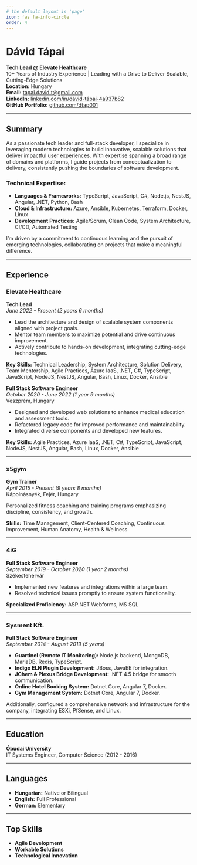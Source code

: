 ```yaml
---
# the default layout is 'page'
icon: fas fa-info-circle
order: 4
---
```


# Dávid Tápai

**Tech Lead @ Elevate Healthcare**  
10+ Years of Industry Experience | Leading with a Drive to Deliver Scalable, Cutting-Edge Solutions  
**Location:** Hungary  
**Email:** [tapai.david.t@gmail.com](mailto:tapai.david.t@gmail.com)  
**LinkedIn:** [linkedin.com/in/dávid-tápai-4a937b82](https://www.linkedin.com/in/dávid-tápai-4a937b82)  
**GitHub Portfolio:** [github.com/dtap001](https://github.com/dtap001)

---

## Summary

As a passionate tech leader and full-stack developer, I specialize in leveraging modern technologies to build innovative, scalable solutions that deliver impactful user experiences. With expertise spanning a broad range of domains and platforms, I guide projects from conceptualization to delivery, consistently pushing the boundaries of software development.

### Technical Expertise:
- **Languages & Frameworks:** TypeScript, JavaScript, C#, Node.js, NestJS, Angular, .NET, Python, Bash
- **Cloud & Infrastructure:** Azure, Ansible, Kubernetes, Terraform, Docker, Linux
- **Development Practices:** Agile/Scrum, Clean Code, System Architecture, CI/CD, Automated Testing

I’m driven by a commitment to continuous learning and the pursuit of emerging technologies, collaborating on projects that make a meaningful difference.

---

## Experience

### Elevate Healthcare  
**Tech Lead**  
_June 2022 - Present (2 years 6 months)_

- Lead the architecture and design of scalable system components aligned with project goals.
- Mentor team members to maximize potential and drive continuous improvement.
- Actively contribute to hands-on development, integrating cutting-edge technologies.

**Key Skills:** Technical Leadership, System Architecture, Solution Delivery, Team Mentorship, Agile Practices, Azure IaaS, .NET, C#, TypeScript, JavaScript, NodeJS, NestJS, Angular, Bash, Linux, Docker, Ansible

**Full Stack Software Engineer**  
_October 2020 - June 2022 (1 year 9 months)_  
Veszprém, Hungary

- Designed and developed web solutions to enhance medical education and assessment tools.
- Refactored legacy code for improved performance and maintainability.
- Integrated diverse components and developed new features.

**Key Skills:** Agile Practices, Azure IaaS, .NET, C#, TypeScript, JavaScript, NodeJS, NestJS, Angular, Bash, Linux, Docker, Ansible

---

### x5gym  
**Gym Trainer**  
_April 2015 - Present (9 years 8 months)_  
Kápolnásnyék, Fejér, Hungary

Personalized fitness coaching and training programs emphasizing discipline, consistency, and growth.

**Skills:** Time Management, Client-Centered Coaching, Continuous Improvement, Human Anatomy, Health & Wellness

---

### 4iG  
**Full Stack Software Engineer**  
_September 2019 - October 2020 (1 year 2 months)_  
Székesfehérvár

- Implemented new features and integrations within a large team.
- Resolved technical issues promptly to ensure system functionality.

**Specialized Proficiency:** ASP.NET Webforms, MS SQL

---

### Sysment Kft.  
**Full Stack Software Engineer**  
_September 2014 - August 2019 (5 years)_

- **Guartinel (Remote IT Monitoring):** Node.js backend, MongoDB, MariaDB, Redis, TypeScript.
- **Indigo ELN Plugin Development:** JBoss, JavaEE for integration.
- **JChem & Plexus Bridge Development:** .NET 4.5 bridge for smooth communication.
- **Online Hotel Booking System:** Dotnet Core, Angular 7, Docker.
- **Gym Management System:** Dotnet Core, Angular 7, Docker.

Additionally, configured a comprehensive network and infrastructure for the company, integrating ESXi, PfSense, and Linux.

---

## Education

**Óbudai University**  
IT Systems Engineer, Computer Science (2012 - 2016)

---

## Languages

- **Hungarian:** Native or Bilingual  
- **English:** Full Professional  
- **German:** Elementary  

---

## Top Skills

- **Agile Development**  
- **Workable Solutions**  
- **Technological Innovation**  
